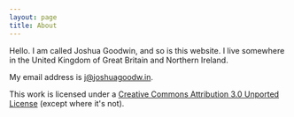 ```yaml
---
layout: page
title: About
---
```


Hello. I am called Joshua Goodwin, and so is this website. I live somewhere in the United Kingdom of Great Britain and Northern Ireland.

My email address is <a href="&#109;&#97;&#105;&#108;&#116;&#111;&#58;&#106;&#64;&#106;&#111;&#115;&#104;&#117;&#97;&#103;&#111;&#111;&#100;&#119;&#46;&#105;&#110;&#105;&#110;">&#106;&#64;&#106;&#111;&#115;&#104;&#117;&#97;&#103;&#111;&#111;&#100;&#119;&#46;&#105;&#110;</a>.


This work is licensed under a [Creative Commons Attribution 3.0 Unported License][cc] (except where it's not).

[cc]: http://creativecommons.org/licenses/by/3.0/deed.en_GB
